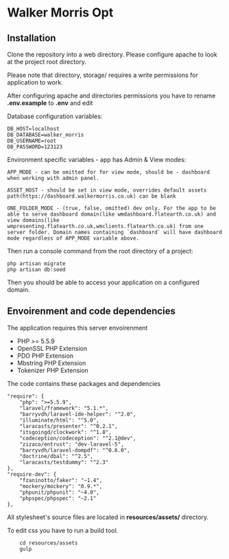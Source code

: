 Walker Morris Opt
=====================

Installation
------------

Clone the repository into a web directory.
Please configure apache to look at the project root directory.

Please note that directory, storage/ requires a write permissions for application to work.

After configuring apache and directories permissions you have to rename **.env.example** to **.env** and edit

Database configuration variables:

    DB_HOST=localhost
	DB_DATABASE=walker_morris
	DB_USERNAME=root
	DB_PASSWORD=123123

Environment specific variables - app has Admin & View modes:

    APP_MODE - can be omitted for for view mode, should be - dashboard when working with admin panel.

    ASSET_HOST - should be set in view mode, overrides default assets path(https://dashboard.walkermorris.co.uk) can be blank

    ONE_FOLDER_MODE - (true, false, omitted) dev only. For the app to be able to serve dashboard domain(like wmdashboard.flatearth.co.uk) and view domains(like wmpresenting.flatearth.co.uk,wmclients.flatearth.co.uk) from one server folder. Domain names containing `dashboard` will have dashboard mode regardless of APP_MODE variable above.

Then run a console command from the root directory of a project:

    php artisan migrate
    php artisan db:seed

Then you should be able to access your application on a configured domain.

Envoirenment and code dependencies
----------------------------------

The application requires this server envoirenment

 - PHP >= 5.5.9
 - OpenSSL PHP Extension
 - PDO PHP Extension
 - Mbstring PHP Extension
 - Tokenizer PHP Extension

The code contains these packages and dependencies

    "require": {
        "php": ">=5.5.9",
        "laravel/framework": "5.1.*",
        "barryvdh/laravel-ide-helper": "^2.0",
        "illuminate/html": "^5.0",
        "laracasts/presenter": "^0.2.1",
        "itsgoingd/clockwork": "^1.8",
        "codeception/codeception": "^2.1@dev",
        "zizaco/entrust": "dev-laravel-5",
        "barryvdh/laravel-dompdf": "^0.6.0",
        "doctrine/dbal": "^2.5",
        "laracasts/testdummy": "^2.3"
    },
    "require-dev": {
        "fzaninotto/faker": "~1.4",
        "mockery/mockery": "0.9.*",
        "phpunit/phpunit": "~4.0",
        "phpspec/phpspec": "~2.1"
    },


All stylesheet's source files are located in **resources/assets/** directory.

To edit css you have to run a build tool.

```
    cd resources/assets
    gulp
```